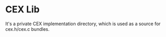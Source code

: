 # CEX Lib

It's a private CEX implementation directory, which is used as a source for cex.h/cex.c bundles.

